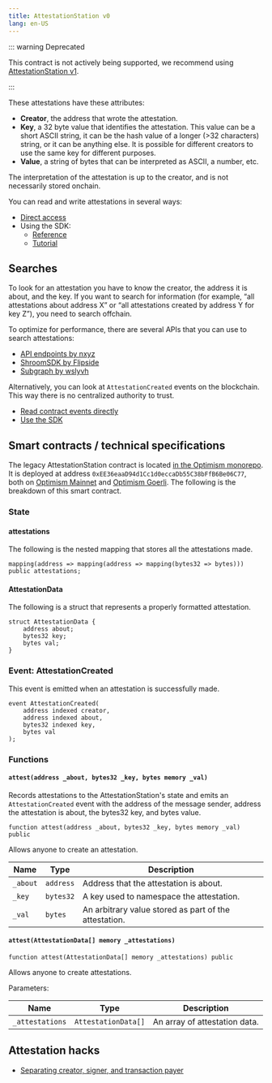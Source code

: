 ```yaml
---
title: AttestationStation v0 
lang: en-US
---
```


::: warning Deprecated

This contract is not actively being supported, we recommend using [AttestationStation v1](atst-v1).

:::

These attestations have these attributes:

- **Creator**, the address that wrote the attestation.
- **Key**, a 32 byte value that identifies the attestation. 
  This value can be a short ASCII string, it can be the hash value of a longer (>32 characters) string, or it can be anything else. 
  It is possible for different creators to use the same key for different purposes.
- **Value**, a string of bytes that can be interpreted as ASCII, a number, etc.

The interpretation of the attestation is up to the creator, and is not necessarily stored onchain.

You can read and write attestations in several ways:

- [Direct access](https://github.com/ethereum-optimism/optimism-tutorial/tree/main/ecosystem/attestation-station/contract-access)
- Using the SDK: 
  - [Reference](https://github.com/ethereum-optimism/optimism/blob/develop/packages/atst/docs/sdk.md)
  - [Tutorial](https://github.com/ethereum-optimism/optimism-tutorial/tree/main/ecosystem/attestation-station/using-sdk)


## Searches

To look for an attestation you have to know the creator, the address it is about, and the key. 
If you want to search for information (for example, “all attestations about address X” or “all attestations created by address Y for key Z”), you need to search offchain.

To optimize for performance, there are several APIs that you can use to search attestations:

- [API endpoints by nxyz](https://docs.n.xyz/reference/attestation-station)
- [ShroomSDK by Flipside](https://github.com/MSilb7/op_attestationstation_data)
- [Subgraph by wslyvh](https://thegraph.com/hosted-service/subgraph/wslyvh/optimism-atst)

Alternatively, you can look at `AttestationCreated` events on the blockchain. 
This way there is no centralized authority to trust.

- [Read contract events directly](https://github.com/ethereum-optimism/optimism-tutorial/blob/main/ecosystem/attestation-station/contract-access/README.md#read-all-relevant-attestations)
- [Use the SDK](https://github.com/ethereum-optimism/optimism/blob/develop/packages/atst/docs/sdk.md#getevents)



## Smart contracts / technical specifications

The legacy AttestationStation contract is located [in the Optimism monorepo](https://github.com/ethereum-optimism/optimism/blob/develop/packages/contracts-periphery/contracts/universal/op-nft/AttestationStation.sol). It is deployed at address `0xEE36eaaD94d1Cc1d0eccaDb55C38bFfB6Be06C77`, both on [Optimism Mainnet](https://explorer.optimism.io/address/0xEE36eaaD94d1Cc1d0eccaDb55C38bFfB6Be06C77) and [Optimism Goerli](https://goerli-optimism.etherscan.io/address/0xEE36eaaD94d1Cc1d0eccaDb55C38bFfB6Be06C77). The following is the breakdown of this smart contract.

### State

#### attestations

The following is the nested mapping that stores all the attestations made.

```solidity
mapping(address => mapping(address => mapping(bytes32 => bytes))) public attestations;
```


#### AttestationData 

The following is a struct that represents a properly formatted attestation.

```solidity
struct AttestationData {
    address about;
    bytes32 key;
    bytes val;
}
```

### Event: AttestationCreated

This event is emitted when an attestation is successfully made.

```solidity
event AttestationCreated(
    address indexed creator,
    address indexed about,
    bytes32 indexed key,
    bytes val
);
```

### Functions

#### `attest(address _about, bytes32 _key, bytes memory _val)`

Records attestations to the AttestationStation's state and emits an `AttestationCreated` event with the address of the message sender, address the attestation is about, the bytes32 key, and bytes value.

```solidity
function attest(address _about, bytes32 _key, bytes memory _val) public
```

Allows anyone to create an attestation.

| Name     | Type | Description |
| -------- | --- | --- |
| `_about` | `address` | Address that the attestation is about. |
| `_key`   | `bytes32` | A key used to namespace the attestation. |
| `_val`   | `bytes` | An arbitrary value stored as part of the attestation. |


#### `attest(AttestationData[] memory _attestations)`

```solidity
function attest(AttestationData[] memory _attestations) public
```

Allows anyone to create attestations.

Parameters:

| Name | Type | Description |
| --- | --- | --- |
| `_attestations` | `AttestationData[]` | An array of attestation data. |


## Attestation hacks

- [Separating creator, signer, and transaction payer](https://github.com/ethereum-optimism/optimism-tutorial/blob/main/ecosystem/attestation-station/contract-access/README.md#separating-creator-signer-and-transaction-payer)
